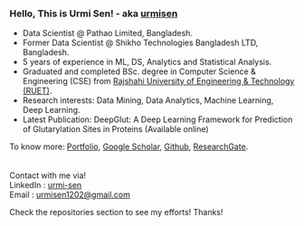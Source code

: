 ### Hello, This is Urmi Sen! - aka [urmisen](https://github.com/urmisen/urmisen)
<p align="left">

- Data Scientist @ Pathao Limited, Bangladesh.
- Former Data Scientist @ Shikho Technologies Bangladesh LTD, Bangladesh.
- 5 years of experience in ML, DS, Analytics and Statistical Analysis.
- Graduated and completed BSc. degree in Computer Science & Engineering (CSE) from [Rajshahi University of Engineering & Technology (RUET)](https://www.ruet.ac.bd/).
- Research interests: Data Mining, Data Analytics, Machine Learning, Deep Learning.
- Latest Publication: DeepGlut: A Deep Learning Framework for Prediction of Glutarylation Sites in Proteins (Available online)

To know more: [Portfolio](https://urmisen.github.io/portfolio/#section-home), [Google Scholar](https://scholar.google.com/citations?user=KF2LqCMAAAAJ&hl=en), [Github](https://github.com/urmisen), [ResearchGate](https://www.researchgate.net/profile/Urmi-Sen?ev=hdr_xprf).<br /><br /><br />
Contact with me via!<br />
LinkedIn : [urmi-sen](https://www.linkedin.com/in/urmi-sen-78a821149/)<br />
Email : [urmisen1202@gmail.com](urmisen1202@gmail.com)<br />

Check the repositories section to see my efforts! Thanks!



